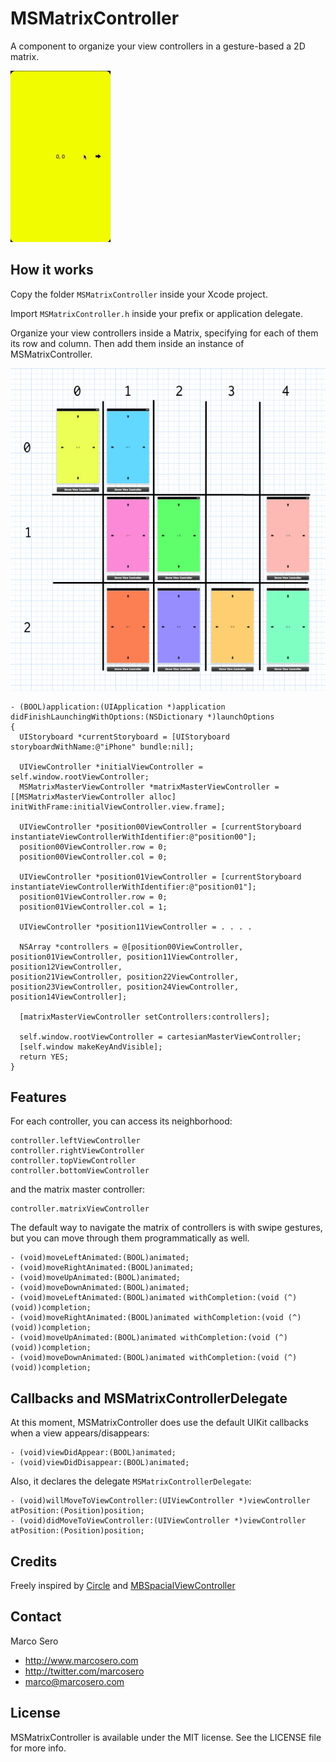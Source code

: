 # MSMatrixController
A component to organize your view controllers in a gesture-based a 2D matrix.

![image](MSMatrixControllerDemo/animated_matrix.gif)

## How it works

Copy the folder `MSMatrixController` inside your Xcode project.

Import `MSMatrixController.h` inside your prefix or application delegate. 

Organize your view controllers inside a Matrix, specifying for each of them its row and column. Then add them inside an instance of MSMatrixController.

![image](MSMatrixControllerDemo/matrix.jpg)

    - (BOOL)application:(UIApplication *)application didFinishLaunchingWithOptions:(NSDictionary *)launchOptions
    {
      UIStoryboard *currentStoryboard = [UIStoryboard storyboardWithName:@"iPhone" bundle:nil];

      UIViewController *initialViewController = self.window.rootViewController;
      MSMatrixMasterViewController *matrixMasterViewController = [[MSMatrixMasterViewController alloc] initWithFrame:initialViewController.view.frame];

      UIViewController *position00ViewController = [currentStoryboard instantiateViewControllerWithIdentifier:@"position00"];
      position00ViewController.row = 0;
      position00ViewController.col = 0;

      UIViewController *position01ViewController = [currentStoryboard instantiateViewControllerWithIdentifier:@"position01"];
      position01ViewController.row = 0;
      position01ViewController.col = 1;
      
      UIViewController *position11ViewController = . . . . 

      NSArray *controllers = @[position00ViewController, position01ViewController, position11ViewController, position12ViewController,
    position21ViewController, position22ViewController, position23ViewController, position24ViewController, position14ViewController];
    
      [matrixMasterViewController setControllers:controllers];

      self.window.rootViewController = cartesianMasterViewController;
      [self.window makeKeyAndVisible];
      return YES;
    }

## Features  
    
For each controller, you can access its neighborhood:

    controller.leftViewController
    controller.rightViewController
    controller.topViewController
    controller.bottomViewController
    
and the matrix master controller:

    controller.matrixViewController
    
The default way to navigate the matrix of controllers is with swipe gestures, but you can move through them programmatically as well.

    - (void)moveLeftAnimated:(BOOL)animated;
    - (void)moveRightAnimated:(BOOL)animated;
    - (void)moveUpAnimated:(BOOL)animated;
    - (void)moveDownAnimated:(BOOL)animated;
    - (void)moveLeftAnimated:(BOOL)animated withCompletion:(void (^)(void))completion;
    - (void)moveRightAnimated:(BOOL)animated withCompletion:(void (^)(void))completion;
    - (void)moveUpAnimated:(BOOL)animated withCompletion:(void (^)(void))completion;
    - (void)moveDownAnimated:(BOOL)animated withCompletion:(void (^)(void))completion;
 
## Callbacks and MSMatrixControllerDelegate

At this moment, MSMatrixController does use the default UIKit callbacks when a view appears/disappears:

    - (void)viewDidAppear:(BOOL)animated;    
    - (void)viewDidDisappear:(BOOL)animated;

Also, it declares the delegate `MSMatrixControllerDelegate`:

    - (void)willMoveToViewController:(UIViewController *)viewController atPosition:(Position)position;
    - (void)didMoveToViewController:(UIViewController *)viewController atPosition:(Position)position;

## Credits

Freely inspired by [Circle](https://itunes.apple.com/gb/app/circle-whos-around-you/id488720081?mt=8) and [MBSpacialViewController](https://github.com/mobitar/MBSpacialViewController)

## Contact

Marco Sero

- http://www.marcosero.com
- http://twitter.com/marcosero 
- marco@marcosero.com

## License

MSMatrixController is available under the MIT license. See the LICENSE file for more info.

